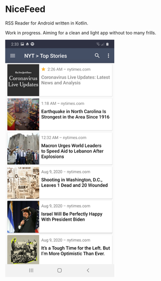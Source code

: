 # NiceFeed
RSS Reader for Android written in Kotlin.

Work in progress. Aiming for a clean and light app without too many frills.

<img width="350" src="Screenshot_20200810-023326_NiceFeed.jpg">
